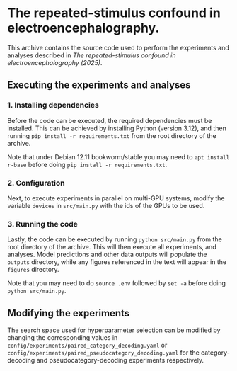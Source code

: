 # The repeated-stimulus confound in electroencephalography.

This archive contains the source code used to perform the experiments and analyses described in *The repeated-stimulus confound in electroencephalography (2025)*.

## Executing the experiments and analyses

### 1. Installing dependencies

Before the code can be executed, the required dependencies must be installed. This can be achieved by installing Python (version 3.12), and then running ```pip install -r requirements.txt``` from the root directory of the archive.

Note that under Debian 12.11 bookworm/stable you may need to ```apt install r-base``` before doing ```pip install -r requirements.txt```.

### 2. Configuration

Next, to execute experiments in parallel on multi-GPU systems, modify the variable ```devices``` in ```src/main.py``` with the ids of the GPUs to be used.

### 3. Running the code

Lastly, the code can be executed by running ```python src/main.py``` from the root directory of the archive. This will then execute all experiments, and analyses. Model predictions and other data outputs will populate the ```outputs``` directory, while any figures referenced in the text will appear in the ```figures``` directory.

Note that you may need to do ```source .env``` followed by ```set -a``` before doing ```python src/main.py```.

## Modifying the experiments

The search space used for hyperparameter selection can be modified by changing the corresponding values in ```config/experiments/paired_category_decoding.yaml``` or ```config/experiments/paired_pseudocategory_decoding.yaml``` for the category-decoding and pseudocategory-decoding experiments respectively.
